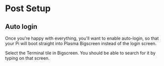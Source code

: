 # Post Setup

## Auto login

Once you're happy with everything, you'll want to enable auto-login, so that your Pi will boot straight into Plasma Bigscreen instead of the login screen.

Select the Terminal tile in Bigscreen. You should be able to search for it by typing on that screen.
